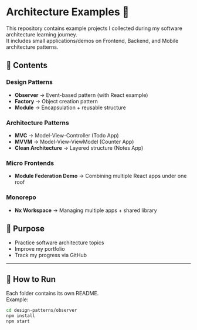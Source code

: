 # Architecture Examples 🚀

This repository contains example projects I collected during my software architecture learning journey.  
It includes small applications/demos on Frontend, Backend, and Mobile architecture patterns.  

## 📂 Contents

### Design Patterns
- **Observer** → Event-based pattern (with React example)
- **Factory** → Object creation pattern
- **Module** → Encapsulation + reusable structure

### Architecture Patterns
- **MVC** → Model-View-Controller (Todo App)
- **MVVM** → Model-View-ViewModel (Counter App)
- **Clean Architecture** → Layered structure (Notes App)

### Micro Frontends
- **Module Federation Demo** → Combining multiple React apps under one roof

### Monorepo
- **Nx Workspace** → Managing multiple apps + shared library

## 🎯 Purpose
- Practice software architecture topics
- Improve my portfolio
- Track my progress via GitHub

---

## 📌 How to Run
Each folder contains its own README.  
Example:
```bash
cd design-patterns/observer
npm install
npm start
